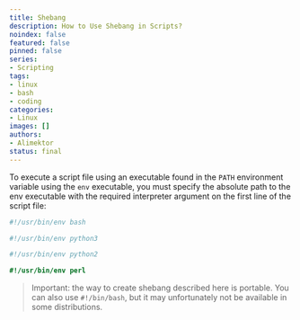 ```yaml
---
title: Shebang
description: How to Use Shebang in Scripts?
noindex: false
featured: false
pinned: false
series:
- Scripting
tags:
- linux
- bash
- coding
categories:
- Linux
images: []
authors:
- Alimektor
status: final
---
```



To execute a script file using an executable found in the `PATH` environment variable using the `env` executable, you must specify the absolute path to the env executable with the required interpreter argument on the first line of the script file:

```bash
#!/usr/bin/env bash
```

```python
#!/usr/bin/env python3
```

```python
#!/usr/bin/env python2
```

```perl
#!/usr/bin/env perl
```

> Important: the way to create shebang described here is portable. You can also use `#!/bin/bash`, but it may unfortunately not be available in some distributions.
